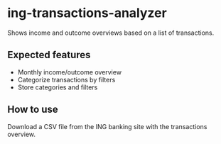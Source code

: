# ing-transactions-analyzer
Shows income and outcome overviews based on a list of transactions.

## Expected features

* Monthly income/outcome overview
* Categorize transactions by filters
* Store categories and filters

## How to use

Download a CSV file from the ING banking site with the transactions overview.
